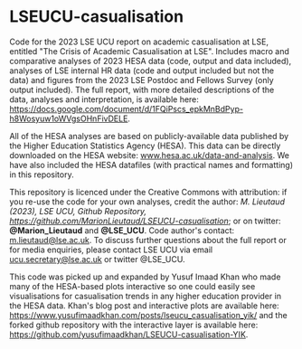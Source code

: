 # LSEUCU-casualisation
Code for the 2023 LSE UCU report on academic casualisation at LSE, entitled "The Crisis of Academic Casualisation at LSE". Includes macro and comparative analyses of 2023 HESA data (code, output and data included), analyses of LSE internal HR data (code and output included but not the data) and figures from the 2023 LSE Postdoc and Fellows Survey (only output included). The full report, with more detailed descriptions of the data, analyses and interpretation, is available here: https://docs.google.com/document/d/1FQiPscs_epkMnBdPyp-h8Wosyuw1oWVgsOHnFivDELE.

All of the HESA analyses are based on publicly-available data published by the Higher Education Statistics Agency (HESA). 
This data can be directly downloaded on the HESA website: www.hesa.ac.uk/data-and-analysis. We have also included the HESA datafiles (with practical names and formatting) in this repository. 

This repository is licenced under the Creative Commons with attribution: if you re-use the code for your own analyses, credit the author: *M. Lieutaud (2023), LSE UCU, Github Repository, https://github.com/MarionLieutaud/LSEUCU-casualisation*; or on twitter: **@Marion_Lieutaud** and **@LSE_UCU**. Code author's contact: m.lieutaud@lse.ac.uk. To discuss further questions about the full report or for media enquiries, please contact LSE UCU via email ucu.secretary@lse.ac.uk or twitter @LSE_UCU.

This code was picked up and expanded by Yusuf Imaad Khan who made many of the HESA-based plots interactive so one could easily see visualisations for casualisation trends in any higher education provider in the HESA data. Khan's blog post and interactive plots are available here: https://www.yusufimaadkhan.com/posts/lseucu_casualisation_yik/ and the forked github repository with the interactive layer is available here: https://github.com/yusufimaadkhan/LSEUCU-casualisation-YIK.
